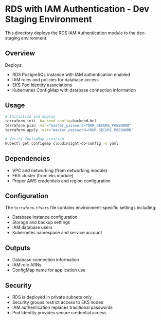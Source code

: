 # RDS with IAM Authentication - Dev Staging Environment

This directory deploys the RDS IAM Authentication module to the dev-staging environment.

## Overview

Deploys:
- RDS PostgreSQL instance with IAM authentication enabled
- IAM roles and policies for database access
- EKS Pod Identity associations
- Kubernetes ConfigMap with database connection information

## Usage

```bash
# Initialize and deploy
terraform init -backend-config=backend.hcl
terraform plan -var="master_password=YOUR_SECURE_PASSWORD"
terraform apply -var="master_password=YOUR_SECURE_PASSWORD"

# Verify ConfigMap creation
kubectl get configmap cloudinsight-db-config -o yaml
```

## Dependencies

- VPC and networking (from networking module)
- EKS cluster (from eks module) 
- Proper AWS credentials and region configuration

## Configuration

The `terraform.tfvars` file contains environment-specific settings including:
- Database instance configuration
- Storage and backup settings
- IAM database users
- Kubernetes namespace and service account

## Outputs

- Database connection information
- IAM role ARNs
- ConfigMap name for application use

## Security

- RDS is deployed in private subnets only
- Security groups restrict access to EKS nodes
- IAM authentication replaces traditional passwords
- Pod Identity provides secure credential access